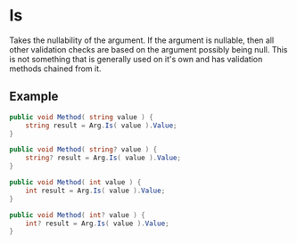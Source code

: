 # Is

Takes the nullability of the argument.  If the argument is nullable, then all other validation checks are based on the argument possibly being null. This is not something that is generally used on it's own and has validation methods chained from it.

## Example

```c#
public void Method( string value ) {
	string result = Arg.Is( value ).Value;
}

public void Method( string? value ) {
	string? result = Arg.Is( value ).Value;
}

public void Method( int value ) {
	int result = Arg.Is( value ).Value;
}

public void Method( int? value ) {
	int? result = Arg.Is( value ).Value;
}
```